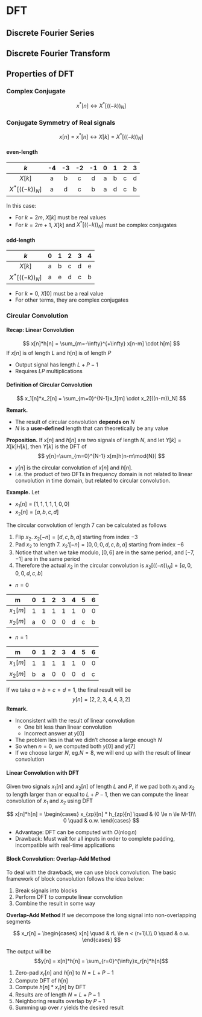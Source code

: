 # DFT

## Discrete Fourier Series

## Discrete Fourier Transform

## Properties of DFT

### Complex Conjugate

$$x^*[n] \leftrightarrow X^*[((-k))_N]$$

### Conjugate Symmetry of Real signals

$$ x[n]=x^*[n] \leftrightarrow X[k] = X^*[((-k))_N] $$

#### even-length

|       $k$       | -4  | -3  | -2  | -1  |  0  |  1  |  2  |  3  |
| :-------------: | :-: | :-: | :-: | :-: | :-: | :-: | :-: | :-: |
|     $X[k]$      |  a  |  b  |  c  |  d  |  a  |  b  |  c  |  d  |
| $X^*[((-k))_N]$ |  a  |  d  |  c  |  b  |  a  |  d  |  c  |  b  |

In this case:

- For $k = 2m$, $X[k]$ must be real values
- For $k = 2m+1$, $X[k]$ and $X^*[((-k))_N]$ must be complex conjugates

#### odd-length

|       $k$       |  0  |  1  |  2  |  3  |  4  |
| :-------------: | :-: | :-: | :-: | :-: | :-: |
|     $X[k]$      |  a  |  b  |  c  |  d  |  e  |
| $X^*[((-k))_N]$ |  a  |  e  |  d  |  c  |  b  |

- For $k=0$, $X[0]$ must be a real value
- For other terms, they are complex conjugates

### Circular Convolution

#### Recap: Linear Convolution

$$ x[n]*h[n] = \sum_{m=-\infty}^{+\infty} x[n-m] \cdot h[m] $$
If $x[n]$ is of length $L$ and $h[n]$ is of length $P$

- Output signal has length $L+P-1$
- Requires $LP$ multiplications

#### Definition of Circular Convolution

$$ x_1[n]*x_2[n] = \sum_{m=0}^{N-1}x_1[m] \cdot x_2[((n-m))_N] $$

**Remark.**

- The result of circular convolution **depends on** $N$
- $N$ is a **user-defined** length that can theoretically be any value

**Proposition.**
If $x[n]$ and $h[n]$ are two signals of length $N$, and let $Y[k]=X[k]H[k]$, then $Y[k]$ is the DFT of
$$ y[n]=\sum_{m=0}^{N-1} x[m]h[n-m\mod{N}] $$

- $y[n]$ is the circular convolution of $x[n]$ and $h[n]$.
- i.e. the product of two DFTs in frequency domain is not related to linear convolution in time domain, but related to circular convolution.

**Example.**
Let

- $x_1[n] = [1,1,1,1,1,0,0]$
- $x_2[n] = [a,b,c,d]$

The circular convolution of length $7$ can be calculated as follows

1. Flip $x_2$. $x_2[-n] = [d,c,b,a]$ starting from index $-3$
2. Pad $x_2$ to length $7$. $x_2’[-n] = [0,0,0,d,c,b,a]$ starting from index $-6$
3. Notice that when we take modulo, $[0,6]$ are in the same period, and $[-7,-1]$ are in the same period
4. Therefore the actual $x_2$ in the circular convolution is $x_2[((-n))_N]=[a,0,0,0,d,c,b]$

- $n=0$

| m        | 0   | 1   | 2   | 3   | 4   | 5   | 6   |
| -------- | --- | --- | --- | --- | --- | --- | --- |
| $x_1[m]$ | 1   | 1   | 1   | 1   | 1   | 0   | 0   |
| $x_2[m]$ | a   | 0   | 0   | 0   | d   | c   | b   |

- $n=1$

| m        | 0   | 1   | 2   | 3   | 4   | 5   | 6   |
| -------- | --- | --- | --- | --- | --- | --- | --- |
| $x_1[m]$ | 1   | 1   | 1   | 1   | 1   | 0   | 0   |
| $x_2[m]$ | b   | a   | 0   | 0   | 0   | d   | c   |

If we take $a=b=c=d=1$, the final result will be
$$y[n]=[2,2,3,4,4,3,2]$$
**Remark.**

- Inconsistent with the result of linear convolution
  - One bit less than linear convolution
  - Incorrect answer at $y[0]$
- The problem lies in that we didn’t choose a large enough $N$
- So when $n=0$, we computed both $y[0]$ and $y[7]$
- If we choose larger $N$, eg.$N=8$, we will end up with the result of linear convolution

#### Linear Convolution with DFT

Given two signals $x_1[n]$ and $x_2[n]$ of length $L$ and $P$, if we pad both $x_1$ and $x_2$ to length larger than or equal to $L+P-1$, then we can compute the linear convolution of $x_1$ and $x_2$ using DFT

$$
x[n]*h[n] =
\begin{cases}
x_{zp}[n] * h_{zp}[n] \quad & (0 \le n \le M-1)\\
0 \quad & o.w.
\end{cases}
$$

- Advantage: DFT can be computed with $O(n\log n)$
- Drawback: Must wait for all inputs in order to complete padding, incompatible with real-time applications

#### Block Convolution: Overlap-Add Method

To deal with the drawback, we can use block convolution. The basic framework of block convolution follows the idea below:

1. Break signals into blocks
2. Perform DFT to compute linear convolution
3. Combine the result in some way

**Overlap-Add Method**
If we decompose the long signal into non-overlapping segments

$$
x_r[n] =
\begin{cases}
x[n] \quad & rL \le n < (r+1)L\\
0 \quad & o.w.
\end{cases}
$$

The output will be
$$y[n] = x[n]*h[n] = \sum_{r=0}^{\infty}x_r[n]*h[n]$$

1. Zero-pad $x_r[n]$ and $h[n]$ to $N=L+P-1$
2. Compute DFT of $h[n]$
3. Compute $h[n]*x_r[n]$ by DFT
4. Results are of length $N=L+P-1$
5. Neighboring results overlap by $P-1$
6. Summing up over $r$ yields the desired result
